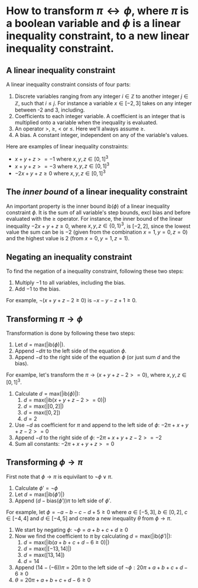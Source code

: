 # How to transform $\pi \leftrightarrow \phi$, where $\pi$ is a boolean variable and $\phi$ is a linear inequality constraint, to a new linear inequality constraint.

## A linear inequality constraint
A linear inequality constraint consists of four parts: 
1) Discrete variables ranging from any integer $i \in \mathbb{Z}$ to another integer $j \in \mathbb{Z}$, such that $i \leq j$. For instance a variable $x \in [-2, 3]$ takes on any integer between -2 and 3, including.
2) Coefficients to each integer variable. A coefficient is an integer that is multiplied onto a variable when the inequality is evaluated.
3) An operator $\gt$, $\geq$, $\lt$ or $\leq$. Here we'll always assume $\geq$.
4) A bias. A constant integer, independent on any of the variable's values. 

Here are examples of linear inequality constraints:
- $x + y + z >= -1$ where $x,y,z \in [0,1]^3$
- $x + y + z >= -3$ where $x,y,z \in [0,1]^3$
- $-2x + y + z \geq 0$ where $x,y,z \in [0,1]^3$

## The <i>inner bound</i> of a linear inequality constraint
An important property is the inner bound $\text{ib}(\phi)$ of a linear inequality constraint $\phi$. It is the sum of all variable's step bounds, excl bias and before evaluated with the $\geq$ operator. For instance, the inner bound of the linear inequality $-2x + y + z \geq 0$, where $x,y,z \in \{0,1\}^3$, is $[-2, 2]$, since the lowest value the sum can be is $-2$ (given from the combination $x=1, y=0, z=0$) and the highest value is $2$ (from $x=0, y=1, z=1$).

## Negating an inequality constraint
To find the negation of a inequality constraint, following these two steps: 
1. Multiply $-1$ to all variables, including the bias. 
2. Add $-1$ to the bias. 

For example, $\neg (x + y + z -2 \geq 0)$ is $-x -y -z +1 \geq 0$.

## Transforming $\pi \rightarrow \phi$
Transformation is done by following these two steps: 

1. Let $d = \text{max}(|\text{ib}(\phi)|)$. 
2. Append $-d\pi$ to the left side of the equation $\phi$. 
3. Append $-d$ to the right side of the equation $\phi$ (or just sum $d$ and the bias).

For examlpe, let's transform the $\pi \rightarrow (x + y + z -2 >= 0)$, where $x,y,z \in [0,1]^3$. 
1. Calculate $d = \text{max}(|\text{ib}(\phi)|)$:
    1. $d = \text{max}(|\text{ib}(x + y + z -2 >= 0)|)$
    2. $d = \text{max}(|[0,2]|)$
    3. $d = \text{max}([0,2])$
    4. $d = 2$
2. Use $-d$ as coefficient for $\pi$ and append to the left side of $\phi$: $-2\pi + x + y + z -2 >= 0$
3. Append $-d$ to the right side of $\phi$: $-2\pi + x + y + z -2 >= -2$
4. Sum all constants: $-2\pi + x + y + z >= 0$

## Transforming $\phi \rightarrow \pi$
First note that $\phi \rightarrow \pi$ is equivilant to $\neg \phi \lor \pi$. 

1. Calculate $\phi' = \neg \phi$
2. Let $d = \text{max}(|\text{ib}(\phi')|)$ 
3. Append $(d - \text{bias}(\phi'))\pi$ to left side of $\phi'$. 

For example, let $\phi = -a -b -c -d +5 \geq 0$ where $a \in [-5,3]$, $b \in [0,2]$, $c \in [-4,4]$ and $d \in [-4,5]$ and create a new inequality $\theta$ from $\phi \rightarrow \pi$. 
1. We start by negating $\phi$: $\neg \phi = a + b + c + d \geq 0$
2. Now we find the coefficient to $\pi$ by calculating $d = \text{max}(|\text{ib}(\phi')|)$:
    1. $d = \text{max}(|\text{ib}(a + b + c + d -6 \geq 0)|)$
    2. $d = \text{max}(|[-13, 14]|)$
    3. $d = \text{max}([13, 14])$
    4. $d = 14$
3. Append $(14-(-6))\pi = 20\pi$ to the left side of $\neg \phi: 20\pi + a + b + c + d -6 \geq 0$
4. $\theta = 20\pi + a + b + c + d -6 \geq 0$